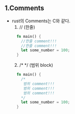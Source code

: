 1.Comments
------------------

- rust의 Comments는 C와 같다.
  1) // (한줄)
  ```rust
    fn main() {
      //한줄 comment!!!
      //한줄 comment!!!
      let some_number = 100;
    }
  ```
  2) /* */ (범위 block)
  ```rust
    fn main() {
      /*
       범위 comment!!!
       범위 comment!!!
       범위 comment!!!
      */
      let some_number = 100;
    }
  ```
